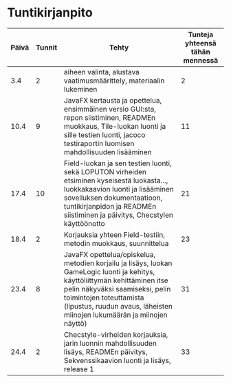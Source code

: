 # Tuntikirjanpito

Päivä | Tunnit | Tehty | Tunteja yhteensä tähän mennessä
--------- | ------ | ------------------------------------------ | ---------
3.4 | 2 | aiheen valinta, alustava vaatimusmäärittely, materiaalin lukeminen | 2
10.4 | 9 | JavaFX kertausta ja opettelua, ensimmäinen versio GUI:sta, repon siistiminen, READMEn muokkaus, Tile-luokan luonti ja sille testien luonti, jacoco testiraportin luomisen mahdollisuuden lisääminen | 11
17.4 | 10 | Field-luokan ja sen testien luonti, sekä LOPUTON virheiden etsiminen kyseisestä luokasta..., luokkakaavion luonti ja lisääminen sovelluksen dokumentaatioon, tuntikirjanpidon ja READMEn siistiminen ja päivitys, Checstylen käyttöönotto | 21
18.4 | 2 | Korjauksia yhteen Field-testiin, metodin muokkaus, suunnittelua | 23
23.4 | 8 | JavaFX opettelua/opiskelua, metodien korjailu ja lisäys, luokan GameLogic luonti ja kehitys, käyttöliittymän kehittäminen itse pelin näkyväksi saamiseksi, pelin toimintojen toteuttamista (lipustus, ruudun avaus, läheisten miinojen lukumäärän ja miinojen näyttö) | 31
24.4 | 2 | Checstyle-virheiden korjauksia, jarin luonnin mahdollisuuden lisäys, READMEn päivitys, Sekvenssikaavion luonti ja lisäys, release 1 | 33
